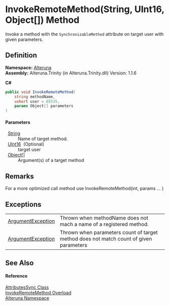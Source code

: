 # InvokeRemoteMethod(String, UInt16, Object[]) Method


Invoke a method with the `SynchronizableMethod` attribute on target user with given parameters.



## Definition
**Namespace:** <a href="N_Alteruna">Alteruna</a>  
**Assembly:** Alteruna.Trinity (in Alteruna.Trinity.dll) Version: 1.1.6

**C#**
``` C#
public void InvokeRemoteMethod(
	string methodName,
	ushort user = 65535,
	params Object[] parameters
)
```



#### Parameters
<dl><dt>  <a href="https://learn.microsoft.com/dotnet/api/system.string" target="_blank" rel="noopener noreferrer">String</a></dt><dd>Name of target method.</dd><dt>  <a href="https://learn.microsoft.com/dotnet/api/system.uint16" target="_blank" rel="noopener noreferrer">UInt16</a>  (Optional)</dt><dd>target user</dd><dt>  <a href="https://learn.microsoft.com/dotnet/api/system.object" target="_blank" rel="noopener noreferrer">Object</a>[]</dt><dd>Argument(s) of a target method</dd></dl>

## Remarks
For a more optimized call method use InvokeRemoteMethod(int, params ... )

## Exceptions
<table>
<tr>
<td><a href="https://learn.microsoft.com/dotnet/api/system.argumentexception" target="_blank" rel="noopener noreferrer">ArgumentException</a></td>
<td>Thrown when methodName does not mach a name of a registered method.</td></tr>
<tr>
<td><a href="https://learn.microsoft.com/dotnet/api/system.argumentexception" target="_blank" rel="noopener noreferrer">ArgumentException</a></td>
<td>Thrown when parameters count of target method does not match count of given parameters</td></tr>
</table>

## See Also


#### Reference
<a href="T_Alteruna_AttributesSync">AttributesSync Class</a>  
<a href="Overload_Alteruna_AttributesSync_InvokeRemoteMethod">InvokeRemoteMethod Overload</a>  
<a href="N_Alteruna">Alteruna Namespace</a>  
